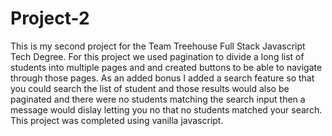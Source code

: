 # Project-2
This is my second project for the Team Treehouse Full Stack Javascript Tech Degree. 
For this project we used pagination to divide a long list of students into multiple pages and and created buttons to be able to navigate through those pages. As an added bonus I added a search feature so that you could search the list of student and those results would also be paginated and there were no students matching the search input then a message would dislay letting you no that no students matched your search. This project was completed using vanilla javascript.
